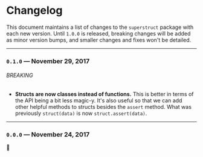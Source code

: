 
# Changelog

This document maintains a list of changes to the `superstruct` package with each new version. Until `1.0.0` is released, breaking changes will be added as minor version bumps, and smaller changes and fixes won't be detailed.


---


### `0.1.0` — November 29, 2017

###### BREAKING

- **Structs are now classes instead of functions.** This is better in terms of the API being a bit less magic-y. It's also useful so that we can add other helpful methods to structs besides the `assert` method. What was previously `struct(data)` is now `struct.assert(data)`.


---


### `0.0.0` — November 24, 2017

:tada:
